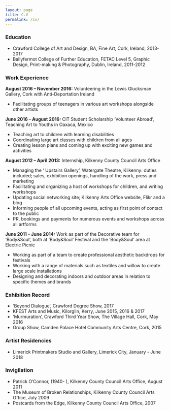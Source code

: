 ```yaml
---
layout: page
title: C.V
permalink: /cv/
---
```


### Education
* Crawford College of Art and Design, BA, Fine Art, Cork, Ireland, 2013-2017
* Ballyfermot College of Further Education, FETAC Level 5, Graphic Design, Print-making & Photography, Dublin, Ireland, 2011-2012

### Work Experience

**August 2016 – November 2016:** Volunteering in the Lewis Glucksman Gallery, Cork with Anti-Deportation Ireland
* Facilitating groups of teenagers in various art workshops alongside other artists

**June 2016 – August 2016:** CIT Student Scholarship ‘Volunteer Abroad’, Teaching Art to Youths in Oaxaca, Mexico
* Teaching art to children with learning disabilities
* Coordinating large art classes with children from all ages
* Creating lesson plans and coming up with exciting new games and activities

**August 2012 – April 2013:** Internship, Kilkenny County Council Arts Office
* Managing the ‘ Upstairs Gallery’, Watergate Theatre, Kilkenny: duties included; sales, exhibition openings, handling of the work, press and marketing
* Facilitating and organizing a host of workshops for children, and writing workshops
* Updating social networking site; Kilkenny Arts Office website, Flikr and a blog
* Informing people of all upcoming events, acting as first point of contact to the public
* PR, bookings and payments for numerous events and workshops across all artforms

**June 2011 – June 2014:** Work as part of the Decorative team for ‘Body&Soul’, both at ‘Body&Soul’ Festival and the ‘Body&Soul’ area at Electric Picnic
* Working as part of a team to create professional aesthetic backdrops for festivals
* Working with a range of materials such as textiles and willow to create large scale installations
* Designing and decorating indoors and outdoor areas in relation to specific themes and brands

### Exhibition Record

* ‘Beyond Dialogue’, Crawford Degree Show, 2017
* KFEST Arts and Music, Kilorglin, Kerry, June 2015, 2016 & 2017
* ‘Murmuration’, Crawford Third Year Show, The Village Hall, Cork, May 2016
* Group Show, Camden Palace Hotel Community Arts Centre, Cork, 2015

### Artist Residencies 

* Limerick Printmakers Studio and Gallery, Limerick City, January - June 2018

### Invigilation

* Patrick O’Connor, (1940- ), Kilkenny County Council Arts Office, August 2011
* The Museum of Broken Relationships, Kilkenny County Council Arts Office, July 2009
* Postcards from the Edge, Kilkenny County Council Arts Office, 2007
